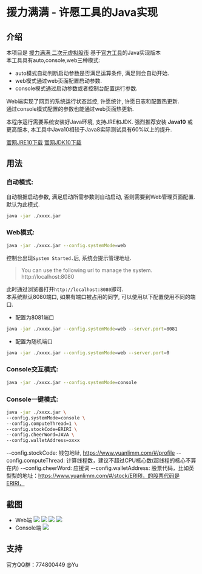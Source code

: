 # 援力满满 - 许愿工具的Java实现
## 介绍
本项目是 [援力满满 二次元虚拟股市](https://www.yuanlimm.com/) 基于[官方工具](https://github.com/bydmm/yuanlimm-cli)的Java实现版本  
本工具具有auto,console,web三种模式:
* auto模式自动判断启动参数是否满足运算条件, 满足则会自动开始.
* web模式通过web页面配置启动参数.
* console模式通过启动参数或者控制台配置运行参数.

Web端实现了网页的系统运行状态监控, 许愿统计, 许愿日志和配置热更新.  
通过console模式配置的参数也能通过web页面热更新.

本程序运行需要系统安装好Java环境, 支持JRE和JDK.
强烈推荐安装 **Java10** 或更高版本, 本工具中Java10相较于Java8实际测试具有60%以上的提升.

[官网JRE10下载](http://www.oracle.com/technetwork/java/javase/downloads/jre10-downloads-4417026.html)
[官网JDK10下载](http://www.oracle.com/technetwork/java/javase/downloads/jdk10-downloads-4416644.html)

## 用法

### 自动模式:
自动根据启动参数, 满足启动所需参数则自动启动, 否则需要到Web管理页面配置.
默认为此模式.
```bash
java -jar ./xxxx.jar
```

### Web模式:
```bash
java -jar ./xxxx.jar --config.systemMode=web
```
控制台出现``System Started.``后, 系统会提示管理地址.
> You can use the following url to manage the system. 
>  http://localhost:8080

此时通过浏览器打开``http://localhost:8080``即可.  
本系统默认8080端口, 如果有端口被占用的同学, 可以使用以下配置使用不同的端口.

* 配置为8081端口
```bash
java -jar ./xxxx.jar --config.systemMode=web --server.port=8081
```

* 配置为随机端口
```bash
java -jar ./xxxx.jar --config.systemMode=web --server.port=0
```

### Console交互模式:
```bash
java -jar ./xxxx.jar --config.systemMode=console
```

### Console一键模式:
```bash
java -jar ./xxxx.jar \
--config.systemMode=console \
--config.computeThread=1 \
--config.stockCode=ERIRI \
--config.cheerWord=JAVA \
--config.walletAddress=xxxx
```

--config.stockCode: 钱包地址, https://www.yuanlimm.com/#/profile
--config.computeThread: 计算线程数，建议不超过CPU核心数(超线程的核心不算在内)
--config.cheerWord: 应援词
--config.walletAddress: 股票代码，比如英梨梨的地址：https://www.yuanlimm.com/#/stock/ERIRI，的股票代码是ERIRI，

## 截图
* Web端
![](https://ws1.sinaimg.cn/large/728aabffgy1fs2ywwbntej22i81reh0f.jpg)
![](https://ws1.sinaimg.cn/large/728aabffgy1fs6f4qqb6cj22f21ka7mh.jpg)
![](https://ws1.sinaimg.cn/large/728aabffgy1fs2ywwb320j22i81reh2w.jpg)
![](https://ws1.sinaimg.cn/large/728aabffgy1fs611b33r6j22j41ns4g2.jpg)
* Console端
![](https://ws1.sinaimg.cn/large/728aabffgy1fs2z1k2ixsj21w80tqqcl.jpg)

## 支持

官方QQ群：774800449  @Yu